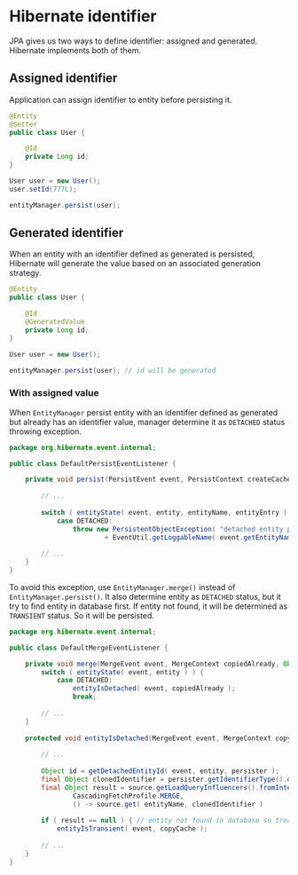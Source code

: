 # Hibernate identifier

JPA gives us two ways to define identifier: assigned and generated. Hibernate implements both of them.

## Assigned identifier

Application can assign identifier to entity before persisting it.

```java
@Entity
@Setter
public class User {

    @Id
    private Long id;
}
```

```java
User user = new User();
user.setId(777L);

entityManager.persist(user);
```

## Generated identifier

When an entity with an identifier defined as generated is persisted, Hibernate will generate the value based on an
associated generation strategy.

```java
@Entity
public class User {

    @Id
    @GeneratedValue
    private Long id;
}
```

```java
User user = new User();

entityManager.persist(user); // id will be generated
```

### With assigned value

When `EntityManager` persist entity with an identifier defined as generated but already has an identifier value,
manager determine it as `DETACHED` status throwing exception.

```java
package org.hibernate.event.internal;

public class DefaultPersistEventListener {

    private void persist(PersistEvent event, PersistContext createCache, Object entity) {
    
        // ... 
        
        switch ( entityState( event, entity, entityName, entityEntry ) ) {
            case DETACHED:
                throw new PersistentObjectException( "detached entity passed to persist: "
                        + EventUtil.getLoggableName( event.getEntityName(), entity) );
                        
        // ...
    }
}
```

To avoid this exception, use `EntityManager.merge()` instead of `EntityManager.persist()`. It also determine entity
as `DETACHED` status, but it try to find entity in database first. If entity not found, it will be determined
as `TRANSIENT` status. So it will be persisted.

```java
package org.hibernate.event.internal;

public class DefaultMergeEventListener {

    private void merge(MergeEvent event, MergeContext copiedAlready, Object entity) {
        switch ( entityState( event, entity ) ) {
            case DETACHED:
                entityIsDetached( event, copiedAlready );
                break;
        
        // ...
    }
    
    protected void entityIsDetached(MergeEvent event, MergeContext copyCache) {
        
        // ...
        
        Object id = getDetachedEntityId( event, entity, persister );
        final Object clonedIdentifier = persister.getIdentifierType().deepCopy( id, source.getFactory() );
        final Object result = source.getLoadQueryInfluencers().fromInternalFetchProfile(
                CascadingFetchProfile.MERGE,
                () -> source.get( entityName, clonedIdentifier )
        
        if ( result == null ) { // entity not found in database so treat it as transient
            entityIsTransient( event, copyCache );
            
        // ... 
    }
}
```
